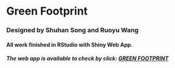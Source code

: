 # Green Footprint

### Designed by Shuhan Song and Ruoyu Wang

#### All work finished in RStudio with Shiny Web App.

##### The web app is available to check by click: [GREEN FOOTPRINT](https://ruoyuwang.shinyapps.io/GreenFootprint/)
